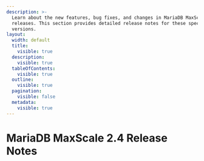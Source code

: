 ```yaml
---
description: >-
  Learn about the new features, bug fixes, and changes in MariaDB MaxScale 2.4
  releases. This section provides detailed release notes for these specific
  versions.
layout:
  width: default
  title:
    visible: true
  description:
    visible: true
  tableOfContents:
    visible: true
  outline:
    visible: true
  pagination:
    visible: false
  metadata:
    visible: true
---
```


# MariaDB MaxScale 2.4 Release Notes

